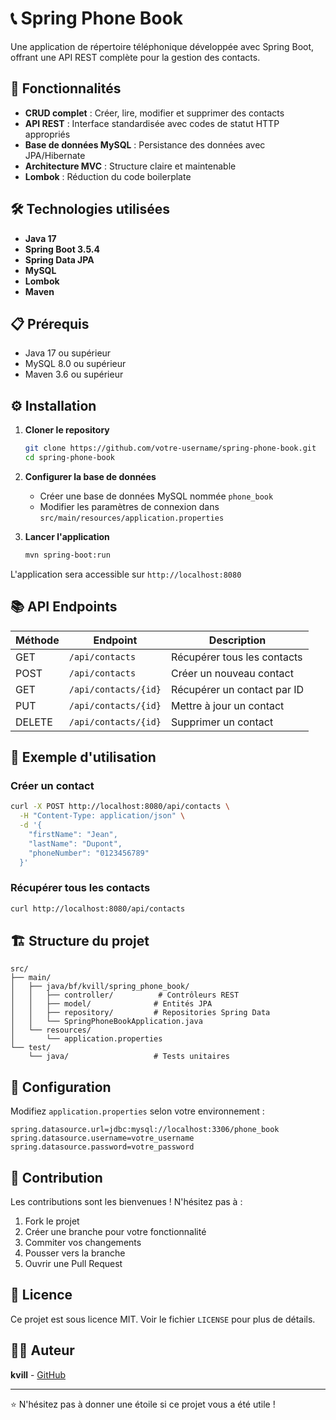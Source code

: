 # 📞 Spring Phone Book

Une application de répertoire téléphonique développée avec Spring Boot, offrant une API REST complète pour la gestion des contacts.

## 🚀 Fonctionnalités

- **CRUD complet** : Créer, lire, modifier et supprimer des contacts
- **API REST** : Interface standardisée avec codes de statut HTTP appropriés
- **Base de données MySQL** : Persistance des données avec JPA/Hibernate
- **Architecture MVC** : Structure claire et maintenable
- **Lombok** : Réduction du code boilerplate

## 🛠️ Technologies utilisées

- **Java 17**
- **Spring Boot 3.5.4**
- **Spring Data JPA**
- **MySQL**
- **Lombok**
- **Maven**

## 📋 Prérequis

- Java 17 ou supérieur
- MySQL 8.0 ou supérieur
- Maven 3.6 ou supérieur

## ⚙️ Installation

1. **Cloner le repository**
   ```bash
   git clone https://github.com/votre-username/spring-phone-book.git
   cd spring-phone-book
   ```

2. **Configurer la base de données**
   - Créer une base de données MySQL nommée `phone_book`
   - Modifier les paramètres de connexion dans `src/main/resources/application.properties`

3. **Lancer l'application**
   ```bash
   mvn spring-boot:run
   ```

L'application sera accessible sur `http://localhost:8080`

## 📚 API Endpoints

| Méthode | Endpoint | Description |
|---------|----------|-------------|
| GET | `/api/contacts` | Récupérer tous les contacts |
| POST | `/api/contacts` | Créer un nouveau contact |
| GET | `/api/contacts/{id}` | Récupérer un contact par ID |
| PUT | `/api/contacts/{id}` | Mettre à jour un contact |
| DELETE | `/api/contacts/{id}` | Supprimer un contact |

## 📝 Exemple d'utilisation

### Créer un contact
```bash
curl -X POST http://localhost:8080/api/contacts \
  -H "Content-Type: application/json" \
  -d '{
    "firstName": "Jean",
    "lastName": "Dupont",
    "phoneNumber": "0123456789"
  }'
```

### Récupérer tous les contacts
```bash
curl http://localhost:8080/api/contacts
```

## 🏗️ Structure du projet

```
src/
├── main/
│   ├── java/bf/kvill/spring_phone_book/
│   │   ├── controller/          # Contrôleurs REST
│   │   ├── model/              # Entités JPA
│   │   ├── repository/         # Repositories Spring Data
│   │   └── SpringPhoneBookApplication.java
│   └── resources/
│       └── application.properties
└── test/
    └── java/                   # Tests unitaires
```

## 🔧 Configuration

Modifiez `application.properties` selon votre environnement :

```properties
spring.datasource.url=jdbc:mysql://localhost:3306/phone_book
spring.datasource.username=votre_username
spring.datasource.password=votre_password
```

## 🤝 Contribution

Les contributions sont les bienvenues ! N'hésitez pas à :

1. Fork le projet
2. Créer une branche pour votre fonctionnalité
3. Commiter vos changements
4. Pousser vers la branche
5. Ouvrir une Pull Request

## 📄 Licence

Ce projet est sous licence MIT. Voir le fichier `LICENSE` pour plus de détails.

## 👨‍💻 Auteur

**kvill** - [GitHub](https://github.com/votre-username)

---

⭐ N'hésitez pas à donner une étoile si ce projet vous a été utile !